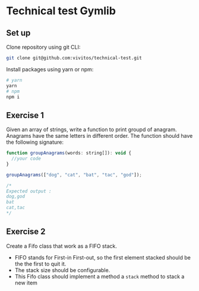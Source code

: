 # Technical test Gymlib

## Set up

Clone repository using git CLI:

```sh
git clone git@github.com:vivitos/technical-test.git
```

Install packages using yarn or npm:

```sh
# yarn
yarn
# npm
npm i
```

## Exercise 1

Given an array of strings, write a function to print groupd of anagram. Anagrams have the same letters in different order. The function should have the following signature:

```js
function groupAnagrams(words: string[]): void {
  //your code
}

groupAnagrams(["dog", "cat", "bat", "tac", "god"]);

/*
Expected output :
dog,god
bat
cat,tac
*/
```

## Exercise 2

Create a Fifo class that work as a FIFO stack.

- FIFO stands for First-in First-out, so the first element stacked should be the the first to quit it.
- The stack size should be configurable.
- This Fifo class should implement a method a `stack` method to stack a new item
